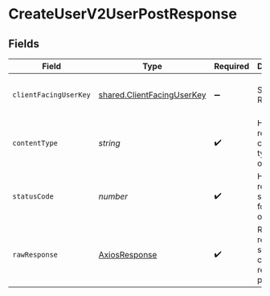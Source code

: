 # CreateUserV2UserPostResponse


## Fields

| Field                                                                                                      | Type                                                                                                       | Required                                                                                                   | Description                                                                                                | Example                                                                                                    |
| ---------------------------------------------------------------------------------------------------------- | ---------------------------------------------------------------------------------------------------------- | ---------------------------------------------------------------------------------------------------------- | ---------------------------------------------------------------------------------------------------------- | ---------------------------------------------------------------------------------------------------------- |
| `clientFacingUserKey`                                                                                      | [shared.ClientFacingUserKey](../../../sdk/models/shared/clientfacinguserkey.md)                            | :heavy_minus_sign:                                                                                         | Successful Response                                                                                        | {"client_user_id":"9b73da0d-abb7-4bac-b254-da2b5c428e81","user_id":"d8706512-ffda-4099-9945-0734e448c19a"} |
| `contentType`                                                                                              | *string*                                                                                                   | :heavy_check_mark:                                                                                         | HTTP response content type for this operation                                                              |                                                                                                            |
| `statusCode`                                                                                               | *number*                                                                                                   | :heavy_check_mark:                                                                                         | HTTP response status code for this operation                                                               |                                                                                                            |
| `rawResponse`                                                                                              | [AxiosResponse](https://axios-http.com/docs/res_schema)                                                    | :heavy_check_mark:                                                                                         | Raw HTTP response; suitable for custom response parsing                                                    |                                                                                                            |